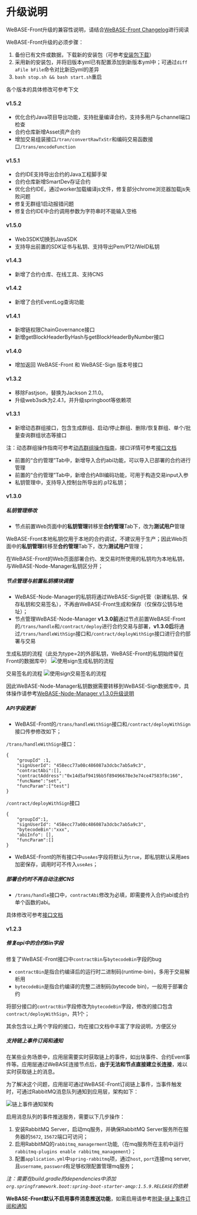 # 升级说明

WeBASE-Front升级的兼容性说明，请结合[WeBASE-Front Changelog](https://github.com/WeBankFinTech/WeBASE-Front)进行阅读

WeBASE-Front升级的必须步骤：
1. 备份已有文件或数据，下载新的安装包（可参考[安装包下载](../WeBASE/mirror.html#install_package)）
2. 采用新的安装包，并将旧版本yml已有配置添加到新版本yml中；可通过`diff aFile bFile`命令对比新旧yml的差异
3. `bash stop.sh && bash start.sh`重启


各个版本的具体修改可参考下文

#### v1.5.2
- 优化合约Java项目导出功能，支持批量编译合约，支持多用户与channel端口检查
- 合约仓库新增Asset资产合约
- 增加交易组装接口`/tran/convertRawTxStr`和编码交易函数接口`/trans/encodeFunction`

#### v1.5.1
- 合约IDE支持导出合约的Java工程脚手架
- 合约仓库新增SmartDev存证合约
- 优化合约IDE，通过worker加载编译js文件，修复部分chrome浏览器加载js失败问题
- 修复无群组1启动报错问题
- 修复合约IDE中合约调用参数为字符串时不能输入空格

#### v1.5.0
- Web3SDK切换到JavaSDK
- 支持导出前置的SDK证书与私钥、支持导出Pem/P12/WeID私钥

#### v1.4.3
- 新增了合约仓库、在线工具、支持CNS

#### v1.4.2
- 新增了合约EventLog查询功能

#### v1.4.1
- 新增链权限ChainGovernance接口
- 新增getBlockHeaderByHash与getBlockHeaderByNumber接口

#### v1.4.0
- 增加返回 WeBASE-Front 和 WeBASE-Sign 版本号接口

#### v1.3.2
- 移除Fastjson，替换为Jackson 2.11.0。
- 升级web3sdk为2.4.1，并升级springboot等依赖项

#### v1.3.1
- 新增动态群组接口，包含生成群组、启动/停止群组、删除/恢复群组、单个/批量查询群组状态等接口

注：动态群组操作指南可参考[动态群组操作指南](../WeBASE-Console-Suit/index.html#dynamic_group_use)，接口详情可参考[接口文档](./interface.html#dynamic_group_interface)

- 前置的“合约管理”Tab中，新增导入合约abi功能，可以导入已部署的合约进行管理
- 前置的“合约管理”Tab中，新增合约ABI编码功能，可用于构造交易input入参
- 私钥管理中，支持导入控制台所导出的.p12私钥；

#### v1.3.0

##### 私钥管理修改
- 节点前置Web页面中的**私钥管理**转移至**合约管理**Tab下，改为**测试用户**管理

WeBASE-Front本地私钥仅用于本地的合约调试，不建议用于生产；因此Web页面中的**私钥管理**转移至**合约管理**Tab下，改为**测试用户**管理；

在WeBASE-Front的Web页面部署合约、发交易时所使用的私钥均为本地私钥，与WeBASE-Node-Manager私钥区分开；

##### 节点管理与前置私钥模块调整
- WeBASE-Node-Manager的私钥将通过WeBASE-Sign托管（新建私钥、保存私钥和交易签名），不再由WeBASE-Front生成和保存（仅保存公钥与地址）；
- 节点管理WeBASE-Node-Manager **v1.3.0前**通过节点前置WeBASE-Front的`/trans/handle`和`/contract/deploy`进行合约交易与部署，**v1.3.0后**将通过`/trans/handleWithSign`接口和`/contract/deployWithSign`接口进行合约部署与交易

生成私钥的流程（此处为type=2的外部私钥，WeBASE-Front的私钥始终留在Front的数据库中）
![使用sign生成私钥的流程](../../images/WeBASE/new_generate_pri.png)

交易签名的流程
![使用sign交易签名的流程](../../images/WeBASE/new_tx_sign.png)

因此WeBASE-Node-Manager私钥数据需要转移到WeBASE-Sign数据库中，具体操作请参考[WeBASE-Node-Manager v1.3.0升级说明](../WeBASE-Node-Manager/upgrade.html#v1-3-0)

##### API字段更新
- WeBASE-Front的`/trans/handleWithSign`接口和`/contract/deployWithSign`接口传参修改如下；

`/trans/handleWithSign`接口：
```
{
    "groupId" :1,
    "signUserId": "458ecc77a08c486087a3dcbc7ab5a9c3",
    "contractAbi":[],
    "contractAddress":"0x14d5af9419bb5f89496678e3e74ce47583f8c166",
    "funcName":"set",
    "funcParam":["test"]
}
```

`/contract/deployWithSign`接口
```
{
    "groupId":1,
    "signUserId": "458ecc77a08c486087a3dcbc7ab5a9c3",
    "bytecodeBin":"xxx",
    "abiInfo": [],
    "funcParam":[]
}
```

- WeBASE-Front的所有接口中`useAes`字段将默认为`true`，即私钥默认采用aes加密保存，调用时可不传入`useAes`；

##### 部署合约时不再自动注册CNS
- `/trans/handle`接口中，`contractAbi`修改为必填，即需要传入合约abi或合约单个函数的abi。

具体修改可参考[接口文档](../WeBASE-Front/interface.html)


#### v1.2.3

##### 修复api中的合约Bin字段

修复了WeBASE-Front接口中`contractBin`与`bytecodeBin`字段的bug

- `contractBin`是指合约编译后的运行时二进制码(runtime-bin)，多用于交易解析用
- `bytecodeBin`是指合约编译的完整二进制码(bytecode bin)，一般用于部署合约

将部分接口的`contractBin`字段修改为`bytecodeBin`字段，修改的接口包含`contract/deployWithSign`，共1个；

其余包含以上两个字段的接口，均在接口文档中丰富了字段说明，方便区分

##### 支持链上事件订阅和通知

在某些业务场景中，应用层需要实时获取链上的事件，如出块事件、合约Event事件等。应用层通过WeBASE连接节点后，**由于无法和节点直接建立长连接**，难以实时获取链上的消息。

为了解决这个问题，应用层可通过WeBASE-Front订阅链上事件，当事件触发时，可通过RabbitMQ消息队列通知到应用层，架构如下：

![链上事件通知架构](../../images/WeBASE/front-event/event_structure.png)

启用消息队列的事件推送服务，需要以下几步操作：
1. 安装RabbitMQ Server，启动mq服务，并确保RabbitMQ Server服务所在服务器的`5672`, `15672`端口可访问；
2. 启用RabbitMQ的`rabbitmq_managerment`功能,（在mq服务所在主机中运行`rabbitmq-plugins enable rabbitmq_management`）；
3. 配置`application.yml`中`spring-rabbitmq`项，通过`host`, `port`连接mq server, 且`username`, `password`有足够权限配置管理mq服务；

*注：需要在build.gradle的dependencies中添加`org.springframework.boot:spring-boot-starter-amqp:1.5.9.RELEASE`的依赖*

**WeBASE-Front默认不启用事件消息推送功能**，如需启用请参考[附录-链上事件订阅和通知](./appendix.html#id11)

